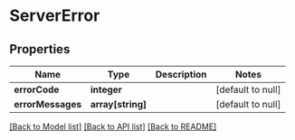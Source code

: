 # ServerError

## Properties
Name | Type | Description | Notes
------------ | ------------- | ------------- | -------------
**errorCode** | **integer** |  | [default to null]
**errorMessages** | **array[string]** |  | [default to null]

[[Back to Model list]](../README.md#documentation-for-models) [[Back to API list]](../README.md#documentation-for-api-endpoints) [[Back to README]](../README.md)


